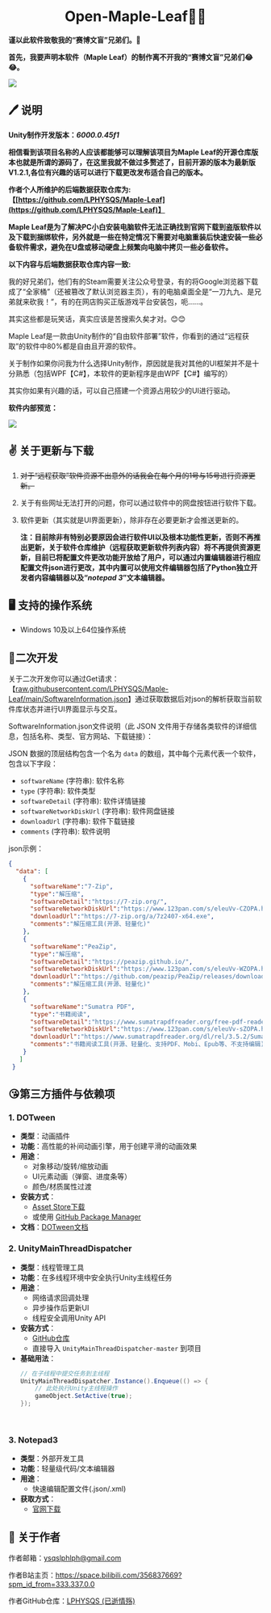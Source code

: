 

<h1 align="center">Open-Maple-Leaf😶‍🌫️</h1>

**谨以此软件致敬我的“赛博文盲”兄弟们。💖**

**首先，我要声明本软件（Maple Leaf）的制作离不开我的“赛博文盲”兄弟们😂😂。**

![](https://github.com/LPHYSQS/Maple-Leaf/blob/main/ImageData/AppLogo.png?raw=true)

## 🖊   说明

**Unity制作开发版本：*6000.0.45f1***

**相信看到该项目名称的人应该都能够可以理解该项目为Maple Leaf的开源仓库版本也就是所谓的源码了，在这里我就不做过多赘述了，目前开源的版本为最新版V1.2.1,各位有兴趣的话可以进行下载更改发布适合自己的版本。**

**作者个人所维护的后端数据获取仓库为:【[https://github.com/LPHYSQS/Maple-Leaf](https://github.com/LPHYSQS/Maple-Leaf)】**

**Maple Leaf是为了解决PC小白安装电脑软件无法正确找到官网下载到盗版软件以及下载到捆绑软件，另外就是一些在特定情况下需要对电脑重装后快速安装一些必备软件需求，避免在U盘或移动硬盘上频繁向电脑中拷贝一些必备软件。**

**以下内容与后端数据获取仓库内容一致:**

我的好兄弟们，他们有的Steam需要关注公众号登录，有的将Google浏览器下载成了“全家桶”（还被篡改了默认浏览器主页），有的电脑桌面全是“一刀九九、是兄弟就来砍我！”，有的在网店购买正版游戏平台安装包，呃……。

其实这些都是玩笑话，真实应该是苦搜索久矣才对。😊😊

Maple Leaf是一款由Unity制作的“自由软件部署”软件，你看到的通过“远程获取”的软件中80%都是自由且开源的软件。

关于制作如果你问我为什么选择Unity制作，原因就是我对其他的UI框架并不是十分熟悉（包括WPF【C#】，本软件的更新程序是由WPF【C#】编写的）

其实你如果有兴趣的话，可以自己搭建一个资源占用较少的UI进行驱动。

**软件内部预览：**

![](https://github.com/LPHYSQS/Maple-Leaf/blob/main/ImageData/SoftwareInterface.png?raw=true)

## ✌️ 关于更新与下载

1. ~~对于“远程获取”软件资源不出意外的话我会在每个月的1号与15号进行资源更新。~~

2. 关于有些网址无法打开的问题，你可以通过软件中的网盘按钮进行软件下载。

3. 软件更新（其实就是UI界面更新），除非存在必要更新才会推送更新的。

   **注：目前除非有特别必要原因会进行软件UI以及根本功能性更新，否则不再推出更新，关于软件仓库维护（远程获取更新软件列表内容）将不再提供资源更新，目前已将配置文件更改功能开放给了用户，可以通过内置编辑器进行相应配置文件json进行更改，其中内置可以使用文件编辑器包括了Python独立开发者内容编辑器以及“*notepad 3*”文本编辑器。**

## 🖥 支持的操作系统

- Windows 10及以上64位操作系统

## 🫡二次开发

关于二次开发你可以通过Get请求：【[raw.githubusercontent.com/LPHYSQS/Maple-Leaf/main/SoftwareInformation.json](https://raw.githubusercontent.com/LPHYSQS/Maple-Leaf/main/SoftwareInformation.json)】通过获取数据后对json的解析获取当前软件库状态并进行UI界面显示与交互。

SoftwareInformation.json文件说明（此 JSON 文件用于存储各类软件的详细信息，包括名称、类型、官方网站、下载链接）：

JSON 数据的顶层结构包含一个名为 `data` 的数组，其中每个元素代表一个软件，包含以下字段：

- `softwareName` (字符串): 软件名称
- `type` (字符串): 软件类型
- `softwareDetail` (字符串): 软件详情链接
- `softwareNetworkDiskUrl` (字符串): 软件网盘链接
- `downloadUrl` (字符串): 软件下载链接
- `comments` (字符串): 软件说明

json示例：

```json
{
  "data": [
    {
      "softwareName":"7-Zip",
      "type":"解压缩",
      "softwareDetail":"https://7-zip.org/",
      "softwareNetworkDiskUrl":"https://www.123pan.com/s/eleuVv-CZOPA.html",
      "downloadUrl":"https://7-zip.org/a/7z2407-x64.exe",
      "comments":"解压缩工具(开源、轻量化)"
    },
    {
      "softwareName":"PeaZip",
      "type":"解压缩",
      "softwareDetail":"https://peazip.github.io/",
      "softwareNetworkDiskUrl":"https://www.123pan.com/s/eleuVv-WZOPA.html",
      "downloadUrl":"https://github.com/peazip/PeaZip/releases/download/9.8.0/peazip-9.8.0.WIN64.exe",
      "comments":"解压缩工具(开源、轻量化)"
    },
    {
      "softwareName":"Sumatra PDF",
      "type":"书籍阅读",
      "softwareDetail":"https://www.sumatrapdfreader.org/free-pdf-reader",
      "softwareNetworkDiskUrl":"https://www.123pan.com/s/eleuVv-sZOPA.html",
      "downloadUrl":"https://www.sumatrapdfreader.org/dl/rel/3.5.2/SumatraPDF-3.5.2-64-install.exe",
      "comments":"书籍阅读工具(开源、轻量化、支持PDF、Mobi、Epub等、不支持编辑)"
    }
   ]
 }
```

## 😘第三方插件与依赖项

### 1. DOTween
- **类型**：动画插件  
- **功能**：高性能的补间动画引擎，用于创建平滑的动画效果  
- **用途**：  
  - 对象移动/旋转/缩放动画  
  - UI元素动画（弹窗、进度条等）  
  - 颜色/材质属性过渡  
- **安装方式**：  
  - [Asset Store下载](https://assetstore.unity.com/packages/tools/animation/dotween-hotween-v2-27676)
  - 或使用 [GitHub Package Manager](https://github.com/Demigiant/dotween)  
- **文档**：[DOTween文档](http://dotween.demigiant.com/documentation.php)

### 2. UnityMainThreadDispatcher
- **类型**：线程管理工具  
- **功能**：在多线程环境中安全执行Unity主线程任务  
- **用途**：  
  - 网络请求回调处理  
  - 异步操作后更新UI  
  - 线程安全调用Unity API  
- **安装方式**：  
  - [GitHub仓库](https://github.com/PimDeWitte/UnityMainThreadDispatcher)  
  - 直接导入 `UnityMainThreadDispatcher-master` 到项目  
- **基础用法**：
  ```csharp
  // 在子线程中提交任务到主线程
  UnityMainThreadDispatcher.Instance().Enqueue(() => {
      // 此处执行Unity主线程操作
      gameObject.SetActive(true);
  });

​	

### 3. Notepad3
- **类型**：外部开发工具  
- **功能**：轻量级代码/文本编辑器  
- **用途**：  
  - 快速编辑配置文件(.json/.xml)  
- **获取方式**：  
  - [官网下载](https://www.rizonesoft.com/downloads/notepad3/)  

## 🫠 关于作者

作者邮箱：ysqslphlph@gmail.com

作者B站主页：https://space.bilibili.com/356837669?spm_id_from=333.337.0.0

作者GitHub仓库：[LPHYSQS (已逝情殇)](https://github.com/LPHYSQS)

